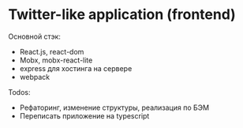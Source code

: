 # Twitter-like application (frontend)
Основной стэк:
- React.js, react-dom
- Mobx, mobx-react-lite
- express для хостинга на сервере
- webpack

Todos:
- Рефаторинг, изменение структуры, реализация по БЭМ
- Переписать приложение на typescript

